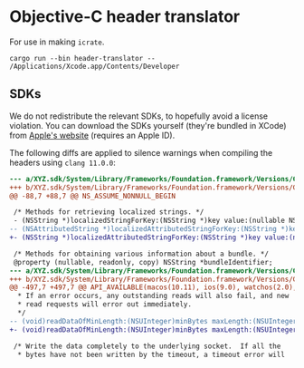 # Objective-C header translator

For use in making `icrate`.

```console
cargo run --bin header-translator -- /Applications/Xcode.app/Contents/Developer
```

## SDKs

We do not redistribute the relevant SDKs, to hopefully avoid a license violation. You can download the SDKs yourself (they're bundled in XCode) from [Apple's website](https://developer.apple.com/download/all/?q=xcode) (requires an Apple ID).

The following diffs are applied to silence warnings when compiling the headers using `clang 11.0.0`:

```diff
--- a/XYZ.sdk/System/Library/Frameworks/Foundation.framework/Versions/C/Headers/NSBundle.h
+++ b/XYZ.sdk/System/Library/Frameworks/Foundation.framework/Versions/C/Headers/NSBundle.h
@@ -88,7 +88,7 @@ NS_ASSUME_NONNULL_BEGIN

 /* Methods for retrieving localized strings. */
 - (NSString *)localizedStringForKey:(NSString *)key value:(nullable NSString *)value table:(nullable NSString *)tableName NS_FORMAT_ARGUMENT(1);
-- (NSAttributedString *)localizedAttributedStringForKey:(NSString *)key value:(nullable NSString *)value table:(nullable NSString *)tableName NS_FORMAT_ARGUMENT(1) NS_REFINED_FOR_SWIFT API_AVAILABLE(macos(12.0), ios(15.0), watchos(8.0), tvos(15.0));
+- (NSString *)localizedAttributedStringForKey:(NSString *)key value:(nullable NSString *)value table:(nullable NSString *)tableName NS_FORMAT_ARGUMENT(1) NS_REFINED_FOR_SWIFT API_AVAILABLE(macos(12.0), ios(15.0), watchos(8.0), tvos(15.0));

 /* Methods for obtaining various information about a bundle. */
 @property (nullable, readonly, copy) NSString *bundleIdentifier;
--- a/XYZ.sdk/System/Library/Frameworks/Foundation.framework/Versions/C/Headers/NSURLSession.h
+++ b/XYZ.sdk/System/Library/Frameworks/Foundation.framework/Versions/C/Headers/NSURLSession.h
@@ -497,7 +497,7 @@ API_AVAILABLE(macos(10.11), ios(9.0), watchos(2.0), tvos(9.0))
  * If an error occurs, any outstanding reads will also fail, and new
  * read requests will error out immediately.
  */
-- (void)readDataOfMinLength:(NSUInteger)minBytes maxLength:(NSUInteger)maxBytes timeout:(NSTimeInterval)timeout completionHandler:(void (^) (NSData * _Nullable_result data, BOOL atEOF, NSError * _Nullable error))completionHandler;
+- (void)readDataOfMinLength:(NSUInteger)minBytes maxLength:(NSUInteger)maxBytes timeout:(NSTimeInterval)timeout completionHandler:(void (^) (NSData * _Nullable data, BOOL atEOF, NSError * _Nullable error))completionHandler;

 /* Write the data completely to the underlying socket.  If all the
  * bytes have not been written by the timeout, a timeout error will
```
